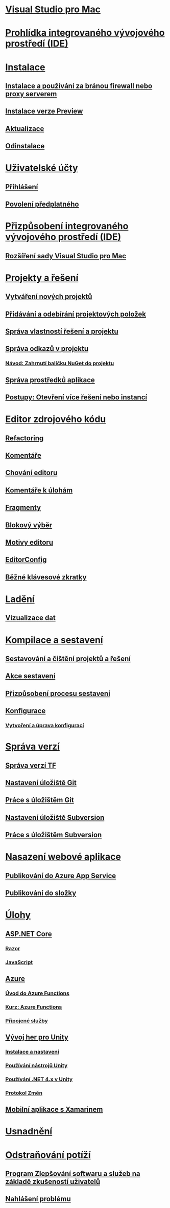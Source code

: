 # [Visual Studio pro Mac](/visualstudio/mac/)
# [Prohlídka integrovaného vývojového prostředí (IDE)](ide-tour.md)

# [Instalace](installation.md)
## [Instalace a používání za bránou firewall nebo proxy serverem](/visualstudio/mac/install-behind-a-firewall-or-proxy-server)
## [Instalace verze Preview](/visualstudio/mac/install-preview)
## [Aktualizace](/visualstudio/mac/update)
## [Odinstalace](/visualstudio/mac/uninstall)


# [Uživatelské účty](/visualstudio/mac/user-accounts)
## [Přihlášení](/visualstudio/mac/signing-in)
## [Povolení předplatného](/visualstudio/mac/enable-subscription)

# [Přizpůsobení integrovaného vývojového prostředí (IDE)](/visualstudio/mac/customizing-the-ide)
## [Rozšíření sady Visual Studio pro Mac](/visualstudio/mac/extending-visual-studio-mac)


# [Projekty a řešení](/visualstudio/mac/projects-and-solutions)
## [Vytváření nových projektů](/visualstudio/mac/create-new-projects)
## [Přidávání a odebírání projektových položek](/visualstudio/mac/add-and-remove-project-items)
## [Správa vlastností řešení a projektu](/visualstudio/mac/managing-solutions-and-project-properties)
## [Správa odkazů v projektu](/visualstudio/mac/managing-references-in-a-project)
### [Návod: Zahrnutí balíčku NuGet do projektu](/visualstudio/mac/nuget-walkthrough)
## [Správa prostředků aplikace](/visualstudio/mac/managing-app-resources)
## [Postupy: Otevření více řešení nebo instancí](/visualstudio/mac/open-multiple-solutions)

# [Editor zdrojového kódu](/visualstudio/mac/source-editor)
## [Refactoring](/visualstudio/mac/refactoring)
## [Komentáře](/visualstudio/mac/comments)
## [Chování editoru](/visualstudio/mac/editor-behavior)
## [Komentáře k úlohám](/visualstudio/mac/task-comments)
## [Fragmenty](/visualstudio/mac/snippets)
## [Blokový výběr](/visualstudio/mac/block-selection)
## [Motivy editoru](/visualstudio/mac/editor-themes)
## [EditorConfig](/visualstudio/mac/editorconfig)
## [Běžné klávesové zkratky](/visualstudio/mac/keyboard-shortcuts)

# [Ladění](/visualstudio/mac/debugging)
## [Vizualizace dat](/visualstudio/mac/data-visualizations)

# [Kompilace a sestavení](/visualstudio/mac/compiling-and-building)
## [Sestavování a čištění projektů a řešení](/visualstudio/mac/building-and-cleaning-projects-and-solutions)
## [Akce sestavení](/visualstudio/mac/build-actions)
## [Přizpůsobení procesu sestavení](/visualstudio/mac/customizing-build-system)
## [Konfigurace](/visualstudio/mac/configurations)
### [Vytvoření a úprava konfigurací](/visualstudio/mac/create-and-edit-configurations)

# [Správa verzí](/visualstudio/mac/version-control)
## [Správa verzí TF](/visualstudio/mac/tf-version-control)
## [Nastavení úložiště Git](/visualstudio/mac/set-up-git-repository)
## [Práce s úložištěm Git](/visualstudio/mac/working-with-git)
## [Nastavení úložiště Subversion](/visualstudio/mac/set-up-subversion-repository)
## [Práce s úložištěm Subversion](/visualstudio/mac/working-with-subversion)

# [Nasazení webové aplikace](/visualstudio/mac/web-app-deployment.md)
## [Publikování do Azure App Service](/visualstudio/mac/publish-app-svc.md)
## [Publikování do složky](/visualstudio/mac/publish-folder.md)

# [Úlohy](/visualstudio/mac/workloads)
## [ASP.NET Core](/visualstudio/mac/asp-net-core)
### [Razor](/visualstudio/mac/razor)
### [JavaScript](/visualstudio/mac/javascript)
## [Azure](/visualstudio/mac/azure-workload)
### [Úvod do Azure Functions](/visualstudio/mac/azure-functions)
### [Kurz: Azure Functions](/visualstudio/mac/azure-functions-lab)
### [Připojené služby](/visualstudio/mac/connected-services)
## [Vývoj her pro Unity](/visualstudio/mac/unity-tools)
### [Instalace a nastavení](/visualstudio/mac/setup-vsmac-tools-unity)
### [Používání nástrojů Unity](/visualstudio/mac/using-vsmac-tools-unity)
### [Používání .NET 4.x v Unity](/visualstudio/mac//visualstudio/cross-platform/unity-scripting-upgrade/?context=visualstudio/mac/context)
### [Protokol Změn](/visualstudio/mac//visualstudio/cross-platform/change-log-visual-studio-tools-for-unity-mac/?context=visualstudio/mac/context)
## [Mobilní aplikace s Xamarinem](/xamarin/)

# [Usnadnění](/visualstudio/mac/accessibility)

# [Odstraňování potíží](/visualstudio/mac/troubleshooting)
## [Program Zlepšování softwaru a služeb na základě zkušeností uživatelů](/visualstudio/mac/visual-studio-experience-improvement-program)
## [Nahlášení problému](/visualstudio/mac/report-a-problem)
